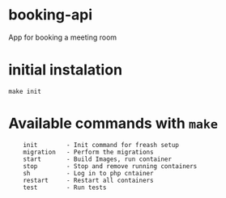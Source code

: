 # booking-api

App for booking a meeting room

# initial instalation
`make init`

# Available commands with `make`

		init        - Init command for freash setup
		migration   - Perform the migrations
		start       - Build Images, run container
		stop        - Stop and remove running containers
		sh          - Log in to php cntainer
		restart     - Restart all containers
		test        - Run tests
